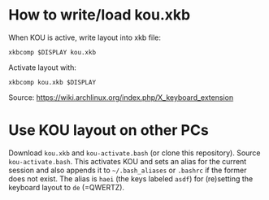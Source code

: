 # How to write/load kou.xkb

When KOU is active, write layout into xkb file:

```
xkbcomp $DISPLAY kou.xkb
```

Activate layout with:

```
xkbcomp kou.xkb $DISPLAY
```

Source: https://wiki.archlinux.org/index.php/X_keyboard_extension


# Use KOU layout on other PCs

Download `kou.xkb` and `kou-activate.bash` (or clone this repository). Source `kou-activate.bash`. This activates KOU and sets an alias for the current session and also appends it to `~/.bash_aliases` or `.bashrc` if the former does not exist. The alias is `haei` (the keys labeled `asdf`) for (re)setting the keyboard layout to `de` (=QWERTZ).
